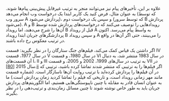 علاوه بر این، تأخیرهای پیام نیز می‌توانند منجر به ترتیب غیرقابل پیش‌بینی پیام‌ها شوند. به عنوان مثال، فرض کنید یک کاربر ابتدا یک درخواست وب انجام می‌دهد (که توسط سرور وب A پردازش می‌شود)، و سپس یک درخواست دوم (که توسط سرور B پردازش می‌شود). A و B رویدادهایی را توصیف می‌کنند که درخواست‌های پردازش شده توسط آن‌ها را شرح می‌دهند، اما رویداد B قبل از رویداد A به واسط پیام می‌رسد. اکنون پردازشگرهای جریان ابتدا رویداد B و سپس رویداد A را می‌بینند، حتی اگر آن‌ها در واقع در ترتیب معکوس رخ داده باشند.

اگر داشتن یک قیاس کمک می‌کند، فیلم‌های جنگ ستارگان را در نظر بگیرید: قسمت IV در سال 1977، قسمت V در سال 1980، و قسمت VI در سال 1983 منتشر شد، به دنبال آن قسمت‌های I، II و III به ترتیب در سال‌های 1999، 2002 و 2005، و قسمت VII در سال 2015 [[80](ch11.html#Ewen2016tz)].[ii](ch11.html#idm140605756499312) اگر فیلم‌ها را به ترتیبی که منتشر شدند تماشا کرده باشید، ترتیبی که در آن فیلم‌ها را پردازش کرده‌اید با ترتیب روایت آن‌ها ناسازگار است. (شماره قسمت مانند مهر زمانی رویداد است، و تاریخی که فیلم را تماشا کردید زمان پردازش است.) ما به عنوان انسان قادر به مقابله با چنین ناپیوستگی‌هایی هستیم، اما الگوریتم‌های پردازش جریان باید به طور خاص نوشته شوند تا چنین مسائل زمان‌بندی و ترتیب‌دهی را در نظر بگیرند.